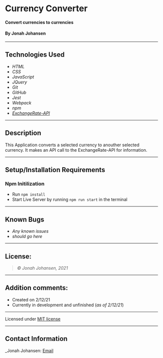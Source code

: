 # Currency Converter

#### Convert currencies to currencies

#### By Jonah Johansen

* * *

## Technologies Used

* _HTML_
* _CSS_
* _JavaScript_
* _JQuery_
* _Git_
* _GitHub_
* _Jest_
* _Webpack_
* _npm_
* _[ExchangeRate-API](https://www.exchangerate-api.com/docs/overview)_

* * *

## Description
This Application converts a selected currency to anouther selected currency. It makes an API call to the ExchangeRate-API for information.

* * *

## Setup/Installation Requirements

### Npm Initilization
* Run ```npm install```
* Start Live Server by running ```npm run start``` in the terminal

* * *

## Known Bugs

* _Any known issues_
* _should go here_

* * *

## License:
> *&copy; Jonah Johansen, 2021*

* * *

## Addition comments:
* Created on 2/12/21  
* Currently in development and unfinished (*as of 2/12/21*)

* * *

Licensed under [MIT license](https://mit-license.org/)

* * *

## Contact Information
_Jonah Johansen: [Email](johansenjonah+git@gmail.com)